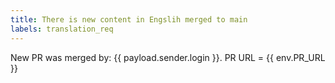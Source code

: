 ```yaml
---
title: There is new content in Engslih merged to main
labels: translation_req
---
```

New PR was merged by: {{ payload.sender.login }}.
PR URL = {{ env.PR_URL }}
